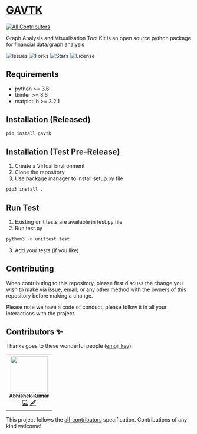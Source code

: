 # [GAVTK](https://pypi.org/project/gavtk/)
<!-- ALL-CONTRIBUTORS-BADGE:START - Do not remove or modify this section -->
[![All Contributors](https://img.shields.io/badge/all_contributors-1-orange.svg?style=flat-square)](#contributors-)
<!-- ALL-CONTRIBUTORS-BADGE:END -->
Graph Analysis and Visualisation Tool Kit is an open source python package for financial data/graph analysis

![Issues](https://img.shields.io/github/issues/AbhiSaphire/GAVTK?style=for-the-badge)
![Forks](https://img.shields.io/github/forks/AbhiSaphire/GAVTK?style=for-the-badge)
![Stars](https://img.shields.io/github/stars/AbhiSaphire/GAVTK?style=for-the-badge)
![License](https://img.shields.io/github/license/AbhiSaphire/GAVTK?color=blue&style=for-the-badge)

## Requirements
* python >= 3.6
* tkinter >= 8.6
* matplotlib >= 3.2.1

## Installation (Released)
```bash
pip install gavtk
```

## Installation (Test Pre-Release)
1. Create a Virtual Environment
2. Clone the repository
3. Use package manager to install setup.py file
```bash
pip3 install .
```

## Run Test
1. Existing unit tests are available in test.py file
2. Run test.py
```bash
python3 -m unittest test
```
3. Add your tests (if you like)

## Contributing
When contributing to this repository, please first discuss the change you wish to make via issue, email, or any other method with the owners of this repository before making a change.

Please note we have a code of conduct, please follow it in all your interactions with the project.

## Contributors ✨

Thanks goes to these wonderful people ([emoji key](https://allcontributors.org/docs/en/emoji-key)):

<!-- ALL-CONTRIBUTORS-LIST:START - Do not remove or modify this section -->
<!-- prettier-ignore-start -->
<!-- markdownlint-disable -->
<table>
  <tr>
    <td align="center"><a href="https://abhisaphire.github.io"><img src="https://avatars3.githubusercontent.com/u/43245214?v=4" width="100px;" alt=""/><br /><sub><b>Abhishek Kumar</b></sub></a><br /><a href="https://github.com/AbhiSaphire/GAVTK/commits?author=AbhiSaphire" title="Code">💻</a> <a href="#content-AbhiSaphire" title="Content">🖋</a></td>
  </tr>
</table>

<!-- markdownlint-enable -->
<!-- prettier-ignore-end -->
<!-- ALL-CONTRIBUTORS-LIST:END -->

This project follows the [all-contributors](https://github.com/all-contributors/all-contributors) specification. Contributions of any kind welcome!
